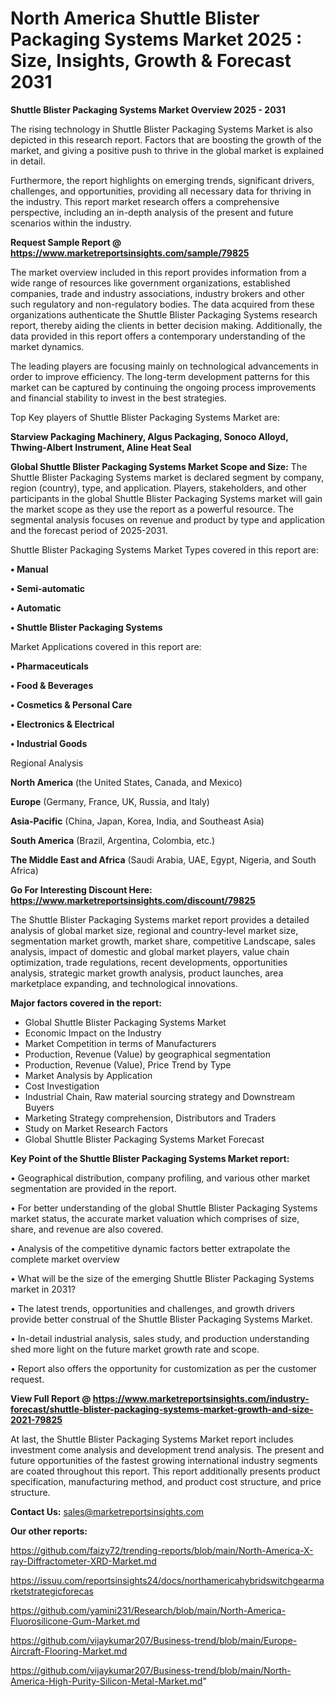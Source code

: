 # North America Shuttle Blister Packaging Systems Market 2025 : Size, Insights, Growth & Forecast 2031

<Strong> Shuttle Blister Packaging Systems Market Overview 2025 - 2031</strong>

The rising technology in Shuttle Blister Packaging Systems Market is also depicted in this research report. Factors that are boosting the growth of the market, and giving a positive push to thrive in the global market is explained in detail.

Furthermore, the report highlights on emerging trends, significant drivers, challenges, and opportunities, providing all necessary data for thriving in the industry. This report market research offers a comprehensive perspective, including an in-depth analysis of the present and future scenarios within the industry.

<strong>Request Sample Report @ <a href=https://www.marketreportsinsights.com/sample/79825>https://www.marketreportsinsights.com/sample/79825</a></strong>

The market overview included in this report provides information from a wide range of resources like government organizations, established companies, trade and industry associations, industry brokers and other such regulatory and non-regulatory bodies. The data acquired from these organizations authenticate the Shuttle Blister Packaging Systems research report, thereby aiding the clients in better decision making. Additionally, the data provided in this report offers a contemporary understanding of the market dynamics.

The leading players are focusing mainly on technological advancements in order to improve efficiency. The long-term development patterns for this market can be captured by continuing the ongoing process improvements and financial stability to invest in the best strategies.

Top Key players of Shuttle Blister Packaging Systems Market are:

<strong>Starview Packaging Machinery, Algus Packaging, Sonoco Alloyd, Thwing-Albert Instrument, Aline Heat Seal</strong>

<strong><b>Global Shuttle Blister Packaging Systems Market Scope and Size:</b></strong>
The Shuttle Blister Packaging Systems market is declared segment by company, region (country), type, and application. Players, stakeholders, and other participants in the global Shuttle Blister Packaging Systems market will gain the market scope as they use the report as a powerful resource. The segmental analysis focuses on revenue and product by type and application and the forecast period of 2025-2031.

Shuttle Blister Packaging Systems Market Types covered in this report are:

<strong>• Manual

• Semi-automatic

• Automatic

• Shuttle Blister Packaging Systems</strong>

Market Applications covered in this report are:

<strong>• Pharmaceuticals

• Food & Beverages

• Cosmetics & Personal Care

• Electronics & Electrical

• Industrial Goods</strong> 

Regional Analysis

<strong>North America</strong> (the United States, Canada, and Mexico)

<strong>Europe</strong> (Germany, France, UK, Russia, and Italy)

<strong>Asia-Pacific</strong> (China, Japan, Korea, India, and Southeast Asia)

<strong>South America</strong> (Brazil, Argentina, Colombia, etc.)

<strong>The Middle East and Africa</strong> (Saudi Arabia, UAE, Egypt, Nigeria, and South Africa)

<strong>Go For Interesting Discount Here: <a href=https://www.marketreportsinsights.com/discount/79825>https://www.marketreportsinsights.com/discount/79825</a></strong>

The Shuttle Blister Packaging Systems market report provides a detailed analysis of global market size, regional and country-level market size, segmentation market growth, market share, competitive Landscape, sales analysis, impact of domestic and global market players, value chain optimization, trade regulations, recent developments, opportunities analysis, strategic market growth analysis, product launches, area marketplace expanding, and technological innovations.

<strong><b>Major factors covered in the report:</b></strong>
<ul>
  <li>Global Shuttle Blister Packaging Systems Market </li>
  <li>Economic Impact on the Industry</li>
  <li>Market Competition in terms of Manufacturers</li>
  <li>Production, Revenue (Value) by geographical segmentation</li>
  <li>Production, Revenue (Value), Price Trend by Type</li>
  <li>Market Analysis by Application</li>
  <li>Cost Investigation</li>
  <li>Industrial Chain, Raw material sourcing strategy and Downstream Buyers</li>
  <li>Marketing Strategy comprehension, Distributors and Traders</li>
  <li>Study on Market Research Factors</li>
  <li>Global Shuttle Blister Packaging Systems Market Forecast</li>
</ul>

<strong><b>Key Point of the Shuttle Blister Packaging Systems Market report:</b></strong>

• Geographical distribution, company profiling, and various other market segmentation are provided in the report.

• For better understanding of the global Shuttle Blister Packaging Systems market status, the accurate market valuation which comprises of size, share, and revenue are also covered.

• Analysis of the competitive dynamic factors better extrapolate the complete market overview

• What will be the size of the emerging Shuttle Blister Packaging Systems market in 2031?

• The latest trends, opportunities and challenges, and growth drivers provide better construal of the Shuttle Blister Packaging Systems Market.

• In-detail industrial analysis, sales study, and production understanding shed more light on the future market growth rate and scope.

• Report also offers the opportunity for customization as per the customer request.

<strong><b>View Full Report @ <a href=https://www.marketreportsinsights.com/industry-forecast/shuttle-blister-packaging-systems-market-growth-and-size-2021-79825>https://www.marketreportsinsights.com/industry-forecast/shuttle-blister-packaging-systems-market-growth-and-size-2021-79825</a></b></strong>


At last, the Shuttle Blister Packaging Systems Market report includes investment come analysis and development trend analysis. The present and future opportunities of the fastest growing international industry segments are coated throughout this report. This report additionally presents product specification, manufacturing method, and product cost structure, and price structure.

<strong>Contact Us:</strong>
sales@marketreportsinsights.com

<strong>Our other reports:</strong>

<a href=https://github.com/faizy72/trending-reports/blob/main/North-America-X-ray-Diffractometer-XRD-Market.md>https://github.com/faizy72/trending-reports/blob/main/North-America-X-ray-Diffractometer-XRD-Market.md</a>

<a href=https://issuu.com/reportsinsights24/docs/northamericahybridswitchgearmarketstrategicforecas>https://issuu.com/reportsinsights24/docs/northamericahybridswitchgearmarketstrategicforecas</a>

<a href=https://github.com/yamini231/Research/blob/main/North-America-Fluorosilicone-Gum-Market.md>https://github.com/yamini231/Research/blob/main/North-America-Fluorosilicone-Gum-Market.md</a>

<a href=https://github.com/vijaykumar207/Business-trend/blob/main/Europe-Aircraft-Flooring-Market.md>https://github.com/vijaykumar207/Business-trend/blob/main/Europe-Aircraft-Flooring-Market.md</a>

<a href=https://github.com/vijaykumar207/Business-trend/blob/main/North-America-High-Purity-Silicon-Metal-Market.md>https://github.com/vijaykumar207/Business-trend/blob/main/North-America-High-Purity-Silicon-Metal-Market.md</a>"
